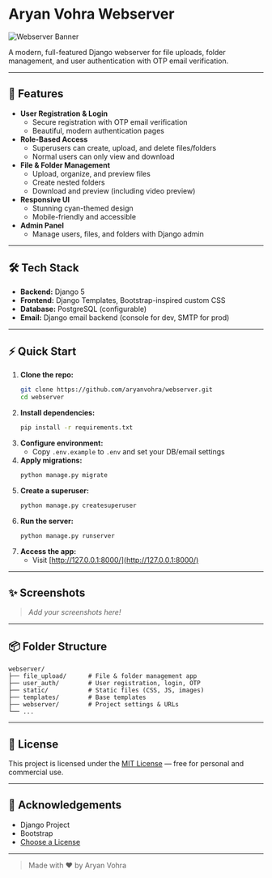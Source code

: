 # Aryan Vohra Webserver

![Webserver Banner](https://dummyimage.com/1200x300/00d4ff/fff&text=Aryan+Vohra+Webserver)

A modern, full-featured Django webserver for file uploads, folder management, and user authentication with OTP email verification.

---

## 🚀 Features

- **User Registration & Login**
  - Secure registration with OTP email verification
  - Beautiful, modern authentication pages
- **Role-Based Access**
  - Superusers can create, upload, and delete files/folders
  - Normal users can only view and download
- **File & Folder Management**
  - Upload, organize, and preview files
  - Create nested folders
  - Download and preview (including video preview)
- **Responsive UI**
  - Stunning cyan-themed design
  - Mobile-friendly and accessible
- **Admin Panel**
  - Manage users, files, and folders with Django admin

---

## 🛠️ Tech Stack
- **Backend:** Django 5
- **Frontend:** Django Templates, Bootstrap-inspired custom CSS
- **Database:** PostgreSQL (configurable)
- **Email:** Django email backend (console for dev, SMTP for prod)

---

## ⚡ Quick Start

1. **Clone the repo:**
   ```bash
   git clone https://github.com/aryanvohra/webserver.git
   cd webserver
   ```
2. **Install dependencies:**
   ```bash
   pip install -r requirements.txt
   ```
3. **Configure environment:**
   - Copy `.env.example` to `.env` and set your DB/email settings
4. **Apply migrations:**
   ```bash
   python manage.py migrate
   ```
5. **Create a superuser:**
   ```bash
   python manage.py createsuperuser
   ```
6. **Run the server:**
   ```bash
   python manage.py runserver
   ```
7. **Access the app:**
   - Visit [http://127.0.0.1:8000/](http://127.0.0.1:8000/)

---

## ✨ Screenshots

> _Add your screenshots here!_

---

## 📦 Folder Structure

```
webserver/
├── file_upload/      # File & folder management app
├── user_auth/        # User registration, login, OTP
├── static/           # Static files (CSS, JS, images)
├── templates/        # Base templates
├── webserver/        # Project settings & URLs
└── ...
```

---

## 📝 License

This project is licensed under the [MIT License](LICENSE) — free for personal and commercial use.

---

## 🙏 Acknowledgements
- Django Project
- Bootstrap
- [Choose a License](https://choosealicense.com/)

---

> Made with ❤️ by Aryan Vohra 